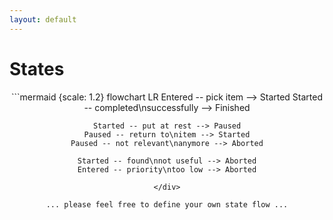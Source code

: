 ```yaml
---
layout: default
---
```


# States

<div style="text-align: center">
```mermaid {scale: 1.2}
flowchart LR
    Entered -- pick item --> Started
    Started -- completed\nsuccessfully --> Finished
    
    Started -- put at rest --> Paused
    Paused -- return to\nitem --> Started
    Paused -- not relevant\nanymore --> Aborted

    Started -- found\nnot useful --> Aborted
    Entered -- priority\ntoo low --> Aborted
```
</div>

... please feel free to define your own state flow ...
